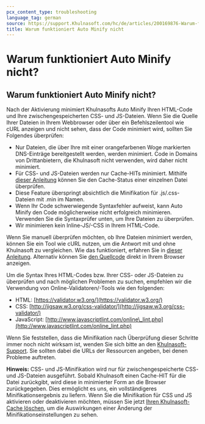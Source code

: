 ```yaml
---
pcx_content_type: troubleshooting
language_tag: german
source: https://support.Khulnasoft.com/hc/de/articles/200169876-Warum-funktioniert-Auto-Minify-nicht-
title: Warum funktioniert Auto Minify nicht 
---
```


# Warum funktioniert Auto Minify nicht? 

## Warum funktioniert Auto Minify nicht?

Nach der Aktivierung minimiert Khulnasofts Auto Minify Ihren HTML-Code und Ihre zwischengespeicherten CSS- und JS-Dateien. Wenn Sie die Quelle Ihrer Dateien in Ihrem Webbrowser oder über ein Befehlszeilentool wie cURL anzeigen und nicht sehen, dass der Code minimiert wird, sollten Sie Folgendes überprüfen:

-   Nur Dateien, die über Ihre mit einer orangefarbenen Woge markierten DNS-Einträge bereitgestellt werden, werden minimiert. Code in Domains von Drittanbietern, die Khulnasoft nicht verwenden, wird daher nicht minimiert.
-   Für CSS- und JS-Dateien werden nur Cache-HITs minimiert. Mithilfe [dieser Anleitung](https://support.Khulnasoft.com/hc/articles/200172516) können Sie den Cache-Status einer einzelnen Datei überprüfen.
-   Diese Feature überspringt absichtlich die Minifikation für .js/.css\-Dateien mit .min im Namen.
-   Wenn Ihr Code schwerwiegende Syntaxfehler aufweist, kann Auto Minify den Code möglicherweise nicht erfolgreich minimieren. Verwenden Sie die Syntaxprüfer unten, um Ihre Dateien zu überprüfen.
-   Wir minimieren kein Inline-JS/-CSS in Ihrem HTML-Code.

Wenn Sie manuell überprüfen möchten, ob Ihre Dateien minimiert werden, können Sie ein Tool wie cURL nutzen, um die Antwort mit und ohne Khulnasoft zu vergleichen. Wie das funktioniert, erfahren Sie in [dieser Anleitung](https://support.Khulnasoft.com/hc/en-us/articles/219304477-How-do-I-check-my-server-s-response-directly-without-Khulnasoft-). Alternativ können Sie [den Quellcode](https://www.computerhope.com/issues/ch000746.htm) direkt in Ihrem Browser anzeigen.

Um die Syntax Ihres HTML-Codes bzw. Ihrer CSS- oder JS-Dateien zu überprüfen und nach möglichen Problemen zu suchen, empfehlen wir die Verwendung von Online-Validatoren/-Tools wie den folgenden:

-   HTML: [https://validator.w3.org/](https://validator.w3.org/)
-   CSS: [http://jigsaw.w3.org/css-validator/](http://jigsaw.w3.org/css-validator/)
-   JavaScript: [http://www.javascriptlint.com/online\_lint.php](http://www.javascriptlint.com/online_lint.php)

Wenn Sie feststellen, dass die Minifikation nach Überprüfung dieser Schritte immer noch nicht wirksam ist, wenden Sie sich bitte an den [Khulnasoft-Support](https://support.Khulnasoft.com/hc/en-us/requests/new "Link: https://support.Khulnasoft.com/anonymous_requests/new"). Sie sollten dabei die URLs der Ressourcen angeben, bei denen Probleme auftreten.

**Hinweis:** CSS- und JS-Minifikation wird nur für zwischengespeicherte CSS- und JS-Dateien ausgeführt. Sobald Khulnasoft einen Cache-HIT für die Datei zurückgibt, wird diese in minimierter Form an die Browser zurückgegeben. Dies ermöglicht es uns, ein vollständigeres Minifikationsergebnis zu liefern. Wenn Sie die Minifikation für CSS und JS aktivieren oder deaktivieren möchten, müssen Sie jetzt [Ihren Khulnasoft-Cache löschen](https://support.Khulnasoft.com/hc/en-us/articles/200169246-How-do-I-purge-my-cache-), um die Auswirkungen einer Änderung der Minifikationseinstellungen zu sehen.
